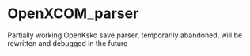 # OpenXCOM_parser

Partially working OpenKsko save parser, temporarily abandoned, will be rewritten and debugged in the future
